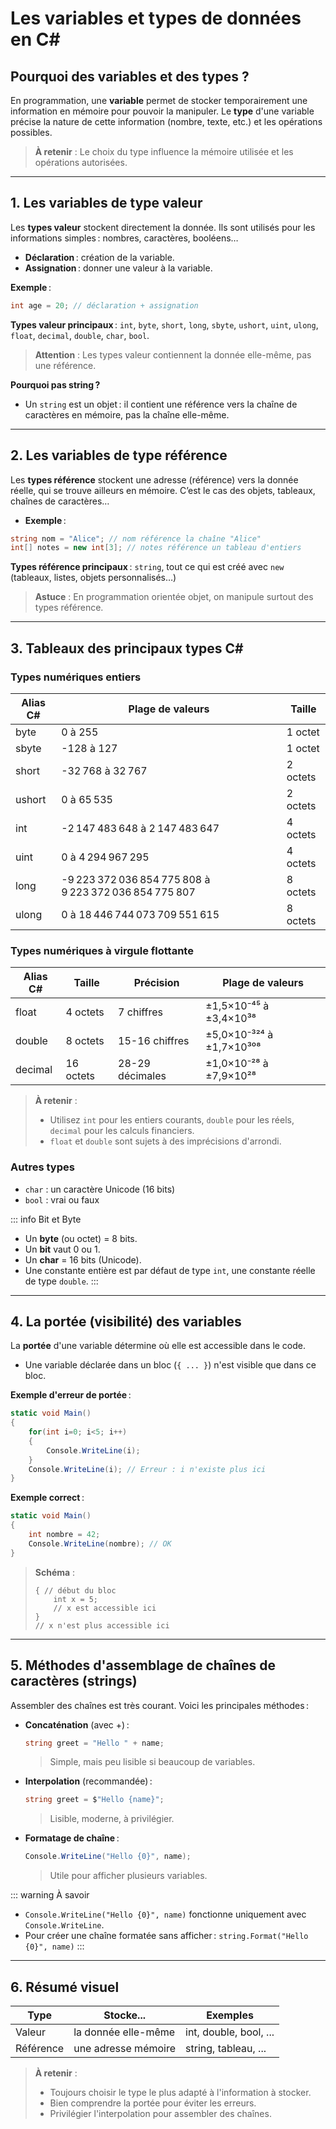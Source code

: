 # Les variables et types de données en C#

## Pourquoi des variables et des types ?

En programmation, une **variable** permet de stocker temporairement une information en mémoire pour pouvoir la manipuler. Le **type** d'une variable précise la nature de cette information (nombre, texte, etc.) et les opérations possibles.

> **À retenir** : Le choix du type influence la mémoire utilisée et les opérations autorisées.

---

## 1. Les variables de type valeur

Les **types valeur** stockent directement la donnée. Ils sont utilisés pour les informations simples : nombres, caractères, booléens…

- **Déclaration** : création de la variable.
- **Assignation** : donner une valeur à la variable.

**Exemple** :
```csharp
int age = 20; // déclaration + assignation
```

**Types valeur principaux** : `int`, `byte`, `short`, `long`, `sbyte`, `ushort`, `uint`, `ulong`, `float`, `decimal`, `double`, `char`, `bool`.

> **Attention** : Les types valeur contiennent la donnée elle-même, pas une référence.

**Pourquoi pas string ?**
- Un `string` est un objet : il contient une référence vers la chaîne de caractères en mémoire, pas la chaîne elle-même.

---

## 2. Les variables de type référence

Les **types référence** stockent une adresse (référence) vers la donnée réelle, qui se trouve ailleurs en mémoire. C’est le cas des objets, tableaux, chaînes de caractères…

- **Exemple** :
```csharp
string nom = "Alice"; // nom référence la chaîne "Alice"
int[] notes = new int[3]; // notes référence un tableau d'entiers
```

**Types référence principaux** : `string`, tout ce qui est créé avec `new` (tableaux, listes, objets personnalisés…)

> **Astuce** : En programmation orientée objet, on manipule surtout des types référence.

---

## 3. Tableaux des principaux types C#

### Types numériques entiers

| Alias C# | Plage de valeurs                | Taille   |
|----------|---------------------------------|----------|
| byte     | 0 à 255                         | 1 octet  |
| sbyte    | -128 à 127                      | 1 octet  |
| short    | -32 768 à 32 767                | 2 octets |
| ushort   | 0 à 65 535                      | 2 octets |
| int      | -2 147 483 648 à 2 147 483 647  | 4 octets |
| uint     | 0 à 4 294 967 295               | 4 octets |
| long     | -9 223 372 036 854 775 808 à 9 223 372 036 854 775 807 | 8 octets |
| ulong    | 0 à 18 446 744 073 709 551 615  | 8 octets |

### Types numériques à virgule flottante

| Alias C# | Taille   | Précision         | Plage de valeurs                        |
|----------|----------|-------------------|-----------------------------------------|
| float    | 4 octets | 7 chiffres        | ±1,5×10⁻⁴⁵ à ±3,4×10³⁸                 |
| double   | 8 octets | 15-16 chiffres    | ±5,0×10⁻³²⁴ à ±1,7×10³⁰⁸                |
| decimal  | 16 octets| 28-29 décimales   | ±1,0×10⁻²⁸ à ±7,9×10²⁸                  |

> **À retenir** :
> - Utilisez `int` pour les entiers courants, `double` pour les réels, `decimal` pour les calculs financiers.
> - `float` et `double` sont sujets à des imprécisions d'arrondi.

### Autres types
- `char` : un caractère Unicode (16 bits)
- `bool` : vrai ou faux

::: info Bit et Byte
- Un **byte** (ou octet) = 8 bits.
- Un **bit** vaut 0 ou 1.
- Un **char** = 16 bits (Unicode).
- Une constante entière est par défaut de type `int`, une constante réelle de type `double`.
:::

---

## 4. La portée (visibilité) des variables

La **portée** d'une variable détermine où elle est accessible dans le code.

- Une variable déclarée dans un bloc (`{ ... }`) n'est visible que dans ce bloc.

**Exemple d'erreur de portée** :
```csharp
static void Main()
{
    for(int i=0; i<5; i++)
    {
        Console.WriteLine(i);
    }
    Console.WriteLine(i); // Erreur : i n'existe plus ici
}
```

**Exemple correct** :
```csharp
static void Main()
{
    int nombre = 42;
    Console.WriteLine(nombre); // OK
}
```

> **Schéma** :
> ```
> { // début du bloc
>     int x = 5;
>     // x est accessible ici
> }
> // x n'est plus accessible ici
> ```

---

## 5. Méthodes d'assemblage de chaînes de caractères (strings)

Assembler des chaînes est très courant. Voici les principales méthodes :

- **Concaténation** (avec +) :
  ```csharp
  string greet = "Hello " + name;
  ```
  > Simple, mais peu lisible si beaucoup de variables.

- **Interpolation** (recommandée) :
  ```csharp
  string greet = $"Hello {name}";
  ```
  > Lisible, moderne, à privilégier.

- **Formatage de chaîne** :
  ```csharp
  Console.WriteLine("Hello {0}", name);
  ```
  > Utile pour afficher plusieurs variables.

::: warning À savoir
- `Console.WriteLine("Hello {0}", name)` fonctionne uniquement avec `Console.WriteLine`.
- Pour créer une chaîne formatée sans afficher : `string.Format("Hello {0}", name)`
:::

---

## 6. Résumé visuel

| Type         | Stocke...         | Exemples               |
|--------------|-------------------|------------------------|
| Valeur       | la donnée elle-même | int, double, bool, ... |
| Référence    | une adresse mémoire | string, tableau, ...   |

> **À retenir** :
> - Toujours choisir le type le plus adapté à l'information à stocker.
> - Bien comprendre la portée pour éviter les erreurs.
> - Privilégier l'interpolation pour assembler des chaînes.
